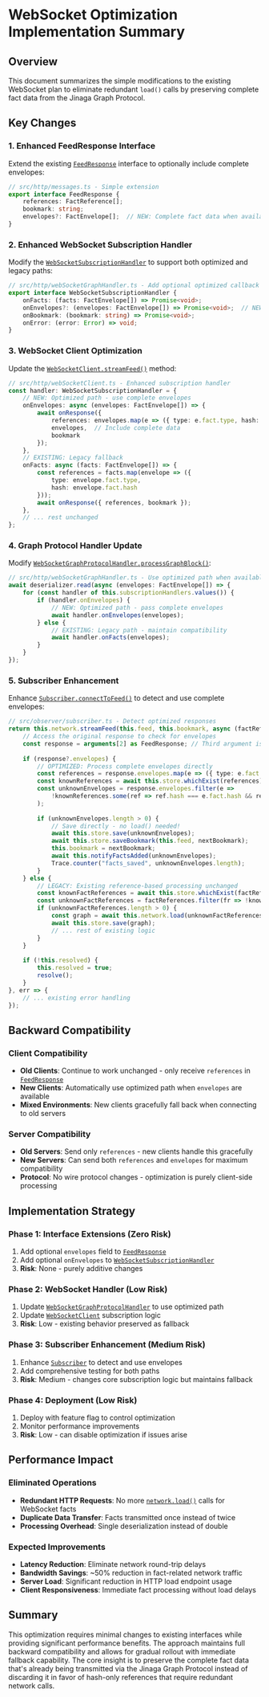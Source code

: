 # WebSocket Optimization Implementation Summary

## Overview

This document summarizes the simple modifications to the existing WebSocket plan to eliminate redundant `load()` calls by preserving complete fact data from the Jinaga Graph Protocol.

## Key Changes

### 1. Enhanced FeedResponse Interface

Extend the existing [`FeedResponse`](src/http/messages.ts:28) interface to optionally include complete envelopes:

```typescript
// src/http/messages.ts - Simple extension
export interface FeedResponse {
    references: FactReference[];
    bookmark: string;
    envelopes?: FactEnvelope[];  // NEW: Complete fact data when available
}
```

### 2. Enhanced WebSocket Subscription Handler

Modify the [`WebSocketSubscriptionHandler`](documentation/websocket-graph-protocol-plan.md:118) to support both optimized and legacy paths:

```typescript
// src/http/webSocketGraphHandler.ts - Add optional optimized callback
export interface WebSocketSubscriptionHandler {
    onFacts: (facts: FactEnvelope[]) => Promise<void>;
    onEnvelopes?: (envelopes: FactEnvelope[]) => Promise<void>;  // NEW: Optimized path
    onBookmark: (bookmark: string) => Promise<void>;
    onError: (error: Error) => void;
}
```

### 3. WebSocket Client Optimization

Update the [`WebSocketClient.streamFeed()`](documentation/websocket-graph-protocol-plan.md:325) method:

```typescript
// src/http/webSocketClient.ts - Enhanced subscription handler
const handler: WebSocketSubscriptionHandler = {
    // NEW: Optimized path - use complete envelopes
    onEnvelopes: async (envelopes: FactEnvelope[]) => {
        await onResponse({ 
            references: envelopes.map(e => ({ type: e.fact.type, hash: e.fact.hash })),
            envelopes,  // Include complete data
            bookmark 
        });
    },
    // EXISTING: Legacy fallback
    onFacts: async (facts: FactEnvelope[]) => {
        const references = facts.map(envelope => ({
            type: envelope.fact.type,
            hash: envelope.fact.hash
        }));
        await onResponse({ references, bookmark });
    },
    // ... rest unchanged
};
```

### 4. Graph Protocol Handler Update

Modify [`WebSocketGraphProtocolHandler.processGraphBlock()`](documentation/websocket-graph-protocol-plan.md:254):

```typescript
// src/http/webSocketGraphHandler.ts - Use optimized path when available
await deserializer.read(async (envelopes: FactEnvelope[]) => {
    for (const handler of this.subscriptionHandlers.values()) {
        if (handler.onEnvelopes) {
            // NEW: Optimized path - pass complete envelopes
            await handler.onEnvelopes(envelopes);
        } else {
            // EXISTING: Legacy path - maintain compatibility
            await handler.onFacts(envelopes);
        }
    }
});
```

### 5. Subscriber Enhancement

Enhance [`Subscriber.connectToFeed()`](src/observer/subscriber.ts:56) to detect and use complete envelopes:

```typescript
// src/observer/subscriber.ts - Detect optimized responses
return this.network.streamFeed(this.feed, this.bookmark, async (factReferences, nextBookmark) => {
    // Access the original response to check for envelopes
    const response = arguments[2] as FeedResponse; // Third argument is the full response
    
    if (response?.envelopes) {
        // OPTIMIZED: Process complete envelopes directly
        const references = response.envelopes.map(e => ({ type: e.fact.type, hash: e.fact.hash }));
        const knownReferences = await this.store.whichExist(references);
        const unknownEnvelopes = response.envelopes.filter(e => 
            !knownReferences.some(ref => ref.hash === e.fact.hash && ref.type === e.fact.type)
        );
        
        if (unknownEnvelopes.length > 0) {
            // Save directly - no load() needed!
            await this.store.save(unknownEnvelopes);
            await this.store.saveBookmark(this.feed, nextBookmark);
            this.bookmark = nextBookmark;
            await this.notifyFactsAdded(unknownEnvelopes);
            Trace.counter("facts_saved", unknownEnvelopes.length);
        }
    } else {
        // LEGACY: Existing reference-based processing unchanged
        const knownFactReferences = await this.store.whichExist(factReferences);
        const unknownFactReferences = factReferences.filter(fr => !knownFactReferences.includes(fr));
        if (unknownFactReferences.length > 0) {
            const graph = await this.network.load(unknownFactReferences); // Still needed for legacy
            await this.store.save(graph);
            // ... rest of existing logic
        }
    }
    
    if (!this.resolved) {
        this.resolved = true;
        resolve();
    }
}, err => {
    // ... existing error handling
});
```

## Backward Compatibility

### Client Compatibility
- **Old Clients**: Continue to work unchanged - only receive `references` in [`FeedResponse`](src/http/messages.ts:28)
- **New Clients**: Automatically use optimized path when `envelopes` are available
- **Mixed Environments**: New clients gracefully fall back when connecting to old servers

### Server Compatibility  
- **Old Servers**: Send only `references` - new clients handle this gracefully
- **New Servers**: Can send both `references` and `envelopes` for maximum compatibility
- **Protocol**: No wire protocol changes - optimization is purely client-side processing

## Implementation Strategy

### Phase 1: Interface Extensions (Zero Risk)
1. Add optional `envelopes` field to [`FeedResponse`](src/http/messages.ts:28)
2. Add optional `onEnvelopes` to [`WebSocketSubscriptionHandler`](documentation/websocket-graph-protocol-plan.md:118)
3. **Risk**: None - purely additive changes

### Phase 2: WebSocket Handler (Low Risk)
1. Update [`WebSocketGraphProtocolHandler`](documentation/websocket-graph-protocol-plan.md:124) to use optimized path
2. Update [`WebSocketClient`](documentation/websocket-graph-protocol-plan.md:309) subscription logic
3. **Risk**: Low - existing behavior preserved as fallback

### Phase 3: Subscriber Enhancement (Medium Risk)
1. Enhance [`Subscriber`](src/observer/subscriber.ts:5) to detect and use envelopes
2. Add comprehensive testing for both paths
3. **Risk**: Medium - changes core subscription logic but maintains fallback

### Phase 4: Deployment (Low Risk)
1. Deploy with feature flag to control optimization
2. Monitor performance improvements
3. **Risk**: Low - can disable optimization if issues arise

## Performance Impact

### Eliminated Operations
- **Redundant HTTP Requests**: No more [`network.load()`](src/observer/subscriber.ts:61) calls for WebSocket facts
- **Duplicate Data Transfer**: Facts transmitted once instead of twice
- **Processing Overhead**: Single deserialization instead of double

### Expected Improvements
- **Latency Reduction**: Eliminate network round-trip delays
- **Bandwidth Savings**: ~50% reduction in fact-related network traffic
- **Server Load**: Significant reduction in HTTP load endpoint usage
- **Client Responsiveness**: Immediate fact processing without load delays

## Summary

This optimization requires minimal changes to existing interfaces while providing significant performance benefits. The approach maintains full backward compatibility and allows for gradual rollout with immediate fallback capability. The core insight is to preserve the complete fact data that's already being transmitted via the Jinaga Graph Protocol instead of discarding it in favor of hash-only references that require redundant network calls.